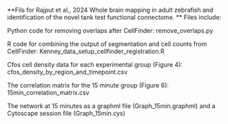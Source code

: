 **Fils for Rajput et al., 2024 Whole brain mapping in adult zebrafish and identification of the novel tank test functional connectome.
**
Files include: 

Python code for removing overlaps after CellFinder: remove_overlaps.py

R code for combining the output of segmentation and cell counts from CellFinder: Kenney_data_setup_cellfinder_registration.R

Cfos cell density data for each experimental group (Figure 4): cfos_density_by_region_and_timepoint.csv

The correlation matrix for the 15 minute group (Figure 6): 15min_correlation_matrix.csv

The network at 15 minutes as a graphml file (Graph_15min.graphml) and a Cytoscape session file (Graph_15min.cys)

